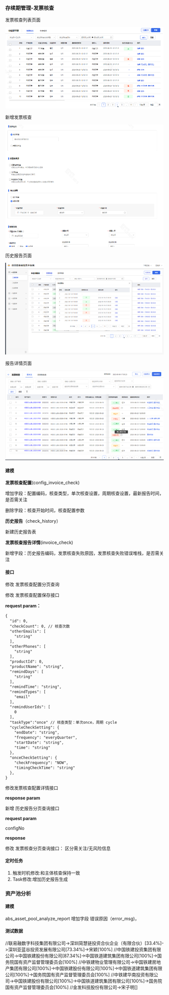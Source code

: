 ### 存续期管理-发票核查

发票核查列表页面

![image-20231027144902971](https://raw.githubusercontent.com/Lukerf/Java-Docs/master/image/image-20231027144902971.png?token=AHPLFCIM2ZTIRL4BGESX7E3FHNOZY)

新增发票核查

<img src="https://raw.githubusercontent.com/Lukerf/Java-Docs/master/image/image-20231024143932515.png?token=AHPLFCMD6GA4LDL6MTWHADTFG5TOC" alt="image-20231024143932515"  />

历史报告页面

![image-20231024101132758](https://raw.githubusercontent.com/Lukerf/Java-Docs/master/image/image-20231024101132758.png?token=AHPLFCPOSWCMO4ZJU4AXZPTFG4UBE)

报告详情页面

<img src="https://raw.githubusercontent.com/Lukerf/Java-Docs/master/image/image-20231024101200007.png?token=AHPLFCM4OOCCKV42R7MPF5DFG4UC2" alt="image-20231024101200007" style="zoom:67%;" />



#### 建模

**发票核查配置**(config_invoice_check)

增加字段：配置编码，核查类型，单次核查设置，周期核查设置，最新报告时间，是否需关注

删除字段：核查开始时间，核查配置参数



**历史报告**（check_history）

新建历史报告表



**发票核查报告详情**(invoice_check)

新增字段：历史报告编码，发票核查失败原因，发票核查失败错误堆栈，是否需关注



#### 接口

修改 发票核查配置分页查询

修改 发票核查配置保存接口

**request param：**

```
{
  "id": 0,
  "checkCount": 0, // 核查次数 
  "otherEmails": [
    "string"
  ],
  "otherPhones": [
    "string"
  ],
  "productId": 0,
  "productName": "string",
  "remindDays": [
    "string"
  ],
  "remindTime": "string",
  "remindTypes": [
    "email"
  ],
  "remindUserIds": [
    0
  ],
  "taskType":"once" // 核查类型：单次once，周期 cycle
  "cycleCheckSetting": {
    "endDate": "string",
    "frequency": "everyQuarter",
    "startDate": "string",
    "time": "string"
  },
  "onceCheckSetting": {
    "checkFrequency": "NOW",
    "timingCheckTime": "string"
  },
}
```



修改发票核查配置详情接口

**response param**



新增  历史报告分页查询接口

**request param**

configNo 



**response**





修改 发票核查分页查询接口： 区分需关注/无风险信息



#### 定时任务

1. 触发时机修改:和主体核查保持一致
2. Task修改:增加历史报告生成



### 资产池分析



#### 建模

abs_asset_pool_analyze_report 增加字段  错误原因（error_msg)，



#### 测试数据

//联易融数字科技集团有限公司->深圳简慧链投资合伙企业（有限合伙）[33.4%]->深圳亚蓝谷投资发展有限公司[73.34%]->宋颖[100%]
        //中国铁建投资集团有限公司->中国铁建股份有限公司[87.34%]->中国铁道建筑集团有限公司[100%]->国务院国有资产监督管理委员会[100%]
        //中铁建物业管理有限公司->中国铁建房地产集团有限公司[100%]->中国铁建股份有限公司[100%]->中国铁道建筑集团有限公司[100%]->国务院国有资产监督管理委员会[100%]
        //中铁建华南投资有限公司->中国铁建股份有限公司[100%]->中国铁道建筑集团有限公司[100%]->国务院国有资产监督管理委员会[100%]
        //金发科技股份有限公司->宋子明[]

